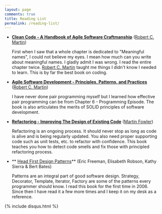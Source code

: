 ```yaml
---
layout: page
comments: true
title: Reading List
permalink: /reading-list/
---
```



- **[Clean Code - A Handbook of Agile Software Craftmanship](https://www.amazon.com/Clean-Code-Handbook-Software-Craftsmanship/dp/0132350882/ref=sr_1_1?ie=UTF8&qid=1493766996&sr=8-1&keywords=clean+code)**
  ([Robert C. Martin](https://www.amazon.com/Robert-C.-Martin/e/B000APG87E/ref=dp_byline_cont_book_1))

  First when I saw that a whole chapter is dedicated to "Meaningful
  names", I could not believe my eyes. I mean how much can you write
  about meaningful names. I gladly admit I was wrong. I read the entire
  chapter twice.
  [Robert C. Martin](https://www.amazon.com/Robert-C.-Martin/e/B000APG87E/ref=dp_byline_cont_book_1)
  taught me things I didn't know I needed to learn. This is by far the
  best book on coding.


- **[Agile Software Development - Principles, Patterns, and Practices](https://www.amazon.com/Software-Development-Principles-Patterns-Practices/dp/0135974445/ref=asap_bc?ie=UTF8)** ([Robert C. Martin](https://www.amazon.com/Robert-C.-Martin/e/B000APG87E/ref=dp_byline_cont_book_1))

  I have never done pair programming myself but I learned how effective
  pair programming can be from Chapter 6 - Programming Episode. The book
  is also articulates the merits of SOLID principles of software
  development.

- **[Refactoring - Improving The Design of Existing Code](https://smile.amazon.com/Refactoring-Improving-Design-Existing-Code/dp/0201485672/ref=asap_bc?ie=UTF8)** ([Martin Fowler](https://smile.amazon.com/Martin-Fowler/e/B000AQ6PGM/ref=sr_ntt_srch_lnk_1?qid=1493838906&sr=8-1))

  Refactoring is an ongoing process. It should never stop as long as
  code is alive and is being regularly updated. You also need proper
  supporting code such as unit tests, etc. to refactor with confidence.
  This book teaches you how to detect code smells and fix those with
  principled refactoring process.

- **
  [Head First Design Patterns](https://smile.amazon.com/Head-First-Design-Patterns-Brain-Friendly/dp/0596007124/ref=sr_1_1?s=books&ie=UTF8&qid=1493934073&sr=1-1&keywords=head+first+design+patterns)**
  (Eric Freeman, Elisabeth Robson, Kathy Sierra & Bert Bates)

  Patterns are an integral part of good software design. Strategy,
  Decorator, Template, Iterator, Factory are some of the patterns every
  programmer should know. I read this book for the first time in 2006.
  Since then I have read it a few more times and I keep it on my desk as
  a reference.

{% include disqus.html %}